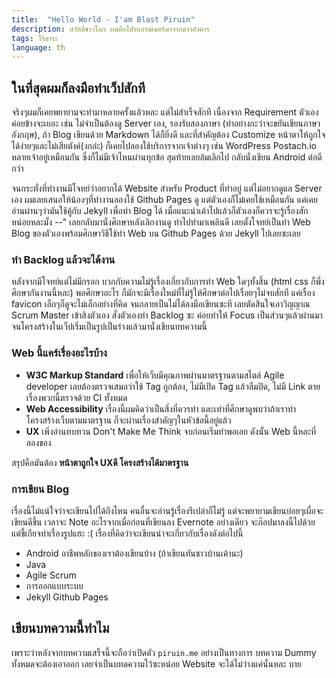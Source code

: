 ```yaml
---
title:  "Hello World - I'am Blast Piruin"
description: สวัสดีชาวโลก ผมคือโปรแกรมเมอร์มาจากดาวอังคาร
tags: ไร้สาระ
language: th
---
```

## ในที่สุดผมก็ลงมือทำเว็ปสักที
จริงๆผมก็เคยพยายามจะทำมาหลายครั้งแล้วหละ แต่ไม่สำเร็จสักที เนื่องจาก Requirement ตัวเองค่อยข้างจะเยอะ เช่น ไม่จำเป็นต้องดู Server เอง, รองรับสองภาษา (ทำอย่างกะว่าจะขยันเขียนภาษาอังกฤษ), ถ้า Blog เขียนด้วย Markdown ได้ก็ยิ่งดี และที่สำคัญต้อง Customize หน้าตาให้ถูกใจได้ง่ายๆและไม่เสียตังค์(งกอ่ะ) ก็เคยไปลองใช้บริการจากเจ้าต่างๆ เช่น WordPress Postach.io หลายเจ้าอยู่เหมือนกัน ซึ่งก็ไม่มีเจ้าไหนผ่านทุกข้อ สุดท้ายเลยล้มเลิกไป กลับนั่งเขียน Android ต่อดีกว่า

จนกระทั่งที่ทำงานมีโจทย์ว่าอยากได้ Website สำหรับ Product ที่ทำอยู่ แต่ไม่อยากดูแล Server เอง ผมเลยเสนอให้น้องๆที่ทำงานลองใช้ Github Pages ดู แต่ตัวเองก็ไม่เคยใช้เหมือนกัน แค่เคยอ่านผ่านๆว่ามันใช้คู้กับ Jekyll เพื่อทำ Blog ได้  เมื่อแนะนำเค้าไปแล้วก็ตัวเองก็ควรจะรู้เรื่องสักหน่อยหละมั้ง --" เลยกลับมานั่งศึกษาหลังเลิกงานดู ทำไปทำมาเพลินดี เลยตั้งโจทย์เป็นทำ Web Blog ของตัวเองพร้อมศึกษาวิธีใช้ทำ Web บน Github Pages ด้วย Jekyll ไปเลยซะเลย

### ทำ Backlog แล้วจะได้งาน
หลังจากมีโจทย์แต่ไม่มีกรอก บวกกับความไม่รู้เรื่องเกี่ยวกับการทำ Web ใดๆทั้งสิ้น (html css ก็พึ่งศึกษากันงานนี้หละ) พอศึกษาอะไร ก็มักจะมีเรื่องใหม่ที่ไม่รู้ให้ศึกษาต่อไปเรื่อยๆไม่จบสักที แค่เรื่อง favicon เล็กๆก็ดูจะไม่เล็กอย่างที่คิด จนกลายเป็นไม่ได้ลงมือเขียนซะที  เลยตัดสินใจเอาวิญญาณ Scrum Master เข้าสิงตัวเอง สั่งตัวเองทำ Backlog ซะ ค่อยทำให้ Focus เป็นส่วนๆแล้วผ่านมาจนโครงสร้างในเว็ปเริ่มเป็นรูปเป็นร่างแล้วมานั่งเขียนบทความนี้

### Web นี้แคร์เรื่องอะไรบ้าง
- **W3C Markup Standard** เพื่อให้เว็บมีคุณภาพผ่านมาตรฐานตามสไตล์ Agile developer เลยต้องตรวจเสมอว่าใช้ Tag ถูกต้อง, ไม่มีเปิด Tag แล้วลืมปิด, ไม่มี Link ตาย เรื่องพวกนี้ตรวจด้วย CI ทั้งหมด
- **Web Accessibility** เรื่องนี้ผมคิดว่าเป็นสิ่งที่ควรทำ และเท่าที่ศึกษาดูพบว่าถ้าเราทำโครงสร้างเว็บตามมาตรฐาน ก็จะผ่านเรื่องสำคัญๆในหัวข้อนี้อยู่แล้ว
- **UX** เพิ่งอ่านทบทวน Don't Make Me Think จบก่อนเริ่มทำพอเลย ดังนั้น Web นี้หละที่ลองของ

สรุปคือมันต้อง **หน้าตาถูกใจ UXดี โครงสร้างได้มาตรฐาน**

### การเขียน Blog
เรื่องนี้ไม่แน่ใจว่าจะเขียนไปได้ถึงไหน คนอื่นจะอ่านรู้เรื่องรึเปล่าก็ไม่รู้ แต่จะพยายามเขียนบ่อยๆเผื่อจะเขียนดีขึ้น  เวลาจะ Note อะไรจากเมื่อก่อนที่เขียนลง Evernote อย่างเดียว จะก๊อปมาลงนี้ไปด้วย แต่ขี้เกียจทำเรื่องรูปแฮะ :(  เรื่องที่คิดว่าจะเขียนน่าจะเกี่ยวกับเรื่องดังต่อไปนี้

- Android อาชีพหลักของเราต้องเขียนบ้าง (ถ้าเขียนทันชาวบ้านเค้านะ)
- Java
- Agile Scrum
- การออกแบบระบบ
- Jekyll Github Pages

## เขียนบทความนี้ทำไม
เพราะว่าหลังจากบทความเสร็จนี้จะถือว่าเปิดตัว `piruin.me` อย่างเป็นทางการ บทความ Dummy ทั้งหมดจะต้องเอาออก เลยจำเป็นบทดความไว้ซะหน่อย Website จะได้ไม่ว่างแค่นั้นหละ บาย
